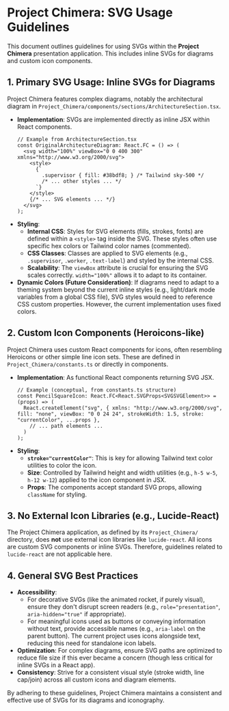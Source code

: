 
# Project Chimera: SVG Usage Guidelines

This document outlines guidelines for using SVGs within the **Project Chimera** presentation application. This includes inline SVGs for diagrams and custom icon components.

## 1. Primary SVG Usage: Inline SVGs for Diagrams

Project Chimera features complex diagrams, notably the architectural diagram in `Project_Chimera/components/sections/ArchitectureSection.tsx`.

*   **Implementation**: SVGs are implemented directly as inline JSX within React components.
    ```tsx
    // Example from ArchitectureSection.tsx
    const OriginalArchitectureDiagram: React.FC = () => (
      <svg width="100%" viewBox="0 0 400 300" xmlns="http://www.w3.org/2000/svg">
        <style>
          {`
            .supervisor { fill: #38bdf8; } /* Tailwind sky-500 */
            /* ... other styles ... */
          `}
        </style>
        {/* ... SVG elements ... */}
      </svg>
    );
    ```
*   **Styling**:
    *   **Internal CSS**: Styles for SVG elements (fills, strokes, fonts) are defined within a `<style>` tag inside the SVG. These styles often use specific hex colors or Tailwind color names (commented).
    *   **CSS Classes**: Classes are applied to SVG elements (e.g., `.supervisor`, `.worker`, `.text-label`) and styled by the internal CSS.
    *   **Scalability**: The `viewBox` attribute is crucial for ensuring the SVG scales correctly. `width="100%"` allows it to adapt to its container.
*   **Dynamic Colors (Future Consideration)**: If diagrams need to adapt to a theming system beyond the current inline styles (e.g., light/dark mode variables from a global CSS file), SVG styles would need to reference CSS custom properties. However, the current implementation uses fixed colors.

## 2. Custom Icon Components (Heroicons-like)

Project Chimera uses custom React components for icons, often resembling Heroicons or other simple line icon sets. These are defined in `Project_Chimera/constants.ts` or directly in components.

*   **Implementation**: As functional React components returning SVG JSX.
    ```tsx
    // Example (conceptual, from constants.ts structure)
    const PencilSquareIcon: React.FC<React.SVGProps<SVGSVGElement>> = (props) => (
      React.createElement("svg", { xmlns: "http://www.w3.org/2000/svg", fill: "none", viewBox: "0 0 24 24", strokeWidth: 1.5, stroke: "currentColor", ...props },
        // ... path elements ...
      )
    );
    ```
*   **Styling**:
    *   **`stroke="currentColor"`**: This is key for allowing Tailwind text color utilities to color the icon.
    *   **Size**: Controlled by Tailwind height and width utilities (e.g., `h-5 w-5`, `h-12 w-12`) applied to the icon component in JSX.
    *   **Props**: The components accept standard SVG props, allowing `className` for styling.

## 3. No External Icon Libraries (e.g., Lucide-React)

The Project Chimera application, as defined by its `Project_Chimera/` directory, does **not** use external icon libraries like `lucide-react`. All icons are custom SVG components or inline SVGs. Therefore, guidelines related to `lucide-react` are not applicable here.

## 4. General SVG Best Practices

*   **Accessibility**:
    *   For decorative SVGs (like the animated rocket, if purely visual), ensure they don't disrupt screen readers (e.g., `role="presentation"`, `aria-hidden="true"` if appropriate).
    *   For meaningful icons used as buttons or conveying information without text, provide accessible names (e.g., `aria-label` on the parent button). The current project uses icons alongside text, reducing this need for standalone icon labels.
*   **Optimization**: For complex diagrams, ensure SVG paths are optimized to reduce file size if this ever became a concern (though less critical for inline SVGs in a React app).
*   **Consistency**: Strive for a consistent visual style (stroke width, line cap/join) across all custom icons and diagram elements.

By adhering to these guidelines, Project Chimera maintains a consistent and effective use of SVGs for its diagrams and iconography.
